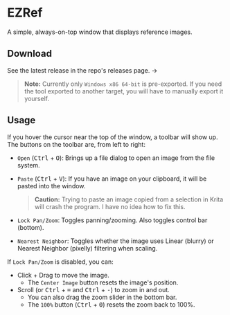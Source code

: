 # EZRef

A simple, always-on-top window that displays reference images.

## Download

See the latest release in the repo's releases page. &rightarrow;

> **Note:** Currently only `Windows x86 64-bit` is pre-exported. If you need the
> tool exported to another target, you will have to manually export it yourself.

## Usage

If you hover the cursor near the top of the window, a toolbar will show up. The
buttons on the toolbar are, from left to right:

- `Open` (<kbd>Ctrl</kbd> + <kbd>O</kbd>): Brings up a file dialog to open an
  image from the file system.
- `Paste` (<kbd>Ctrl</kbd> + <kbd>V</kbd>): If you have an image on your
  clipboard, it will be pasted into the window.

  > **Caution:** Trying to paste an image copied from a selection in Krita will
  > crash the program. I have no idea how to fix this.
- `Lock Pan/Zoom`: Toggles panning/zooming. Also toggles control bar (bottom).
- `Nearest Neighbor`: Toggles whether the image uses Linear (blurry) or Nearest
  Neighbor (pixelly) filtering when scaling.

If `Lock Pan/Zoom` is disabled, you can:

- Click + Drag to move the image.
  - The `Center Image` button resets the image's position.
- Scroll (or <kbd>Ctrl</kbd> + <kbd>=</kbd> and <kbd>Ctrl</kbd> + <kbd>-</kbd>)
  to zoom in and out.
  - You can also drag the zoom slider in the bottom bar.
  - The `100%` button (<kbd>Ctrl</kbd> + <kbd>0</kbd>) resets the zoom back
    to 100%.
